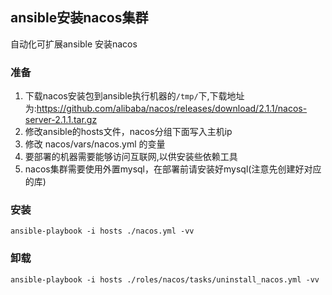## ansible安装nacos集群
自动化可扩展ansible 安装nacos
### 准备
1. 下载nacos安装包到ansible执行机器的`/tmp/`下,下载地址为:https://github.com/alibaba/nacos/releases/download/2.1.1/nacos-server-2.1.1.tar.gz
2. 修改ansible的hosts文件，nacos分组下面写入主机ip
3. 修改 nacos/vars/nacos.yml 的变量
4. 要部署的机器需要能够访问互联网,以供安装些依赖工具
5. nacos集群需要使用外置mysql，在部署前请安装好mysql(注意先创建好对应的库)

### 安装
`ansible-playbook -i hosts ./nacos.yml -vv`

### 卸载
`ansible-playbook -i hosts ./roles/nacos/tasks/uninstall_nacos.yml -vv`

